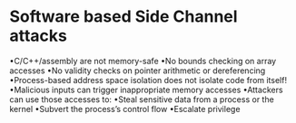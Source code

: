 # Software based Side Channel attacks

•C/C++/assembly are not memory-safe 
    •No bounds checking on array accesses 
    •No validity checks on pointer arithmetic or dereferencing 
•Process-based address space isolation does not isolate code from itself!
    •Malicious inputs can trigger inappropriate memory accesses 
    •Attackers can use those accesses to: 
        •Steal sensitive data from a process or the kernel 
         •Subvert the process’s control flow 
         •Escalate privilege
